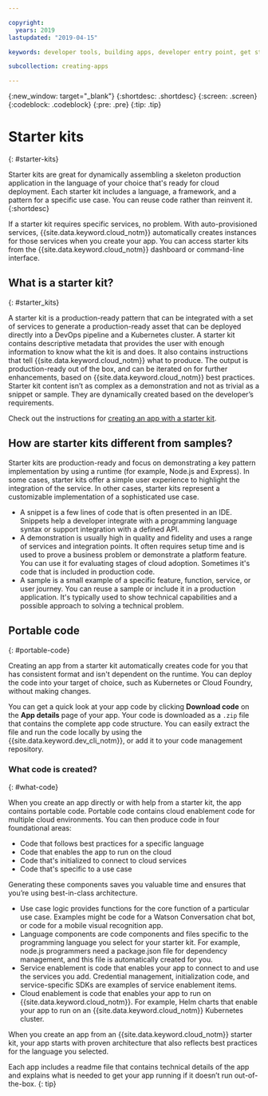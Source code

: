 ```yaml
---

copyright:
  years: 2019
lastupdated: "2019-04-15"

keywords: developer tools, building apps, developer entry point, get started coding, starter kit

subcollection: creating-apps

---
```

{:new_window: target="_blank"}
{:shortdesc: .shortdesc}
{:screen: .screen}
{:codeblock: .codeblock}
{:pre: .pre}
{:tip: .tip}

# Starter kits
{: #starter-kits}

Starter kits are great for dynamically assembling a skeleton production application in the language of your choice that's ready for cloud deployment. Each starter kit includes a language, a framework, and a pattern for a specific use case. You can reuse code rather than reinvent it.
{:shortdesc}

If a starter kit requires specific services, no problem. With auto-provisioned services, {{site.data.keyword.cloud_notm}} automatically creates instances for those services when you create your app. You can access starter kits from the {{site.data.keyword.cloud_notm}} dashboard or command-line interface.

## What is a starter kit?
{: #starter_kits}

A starter kit is a production-ready pattern that can be integrated with a set of services to generate a production-ready asset that can be deployed directly into a DevOps pipeline and a Kubernetes cluster. A starter kit contains descriptive metadata that provides the user with enough information to know what the kit is and does. It also contains instructions that tell {{site.data.keyword.cloud_notm}} what to produce. The output is production-ready out of the box, and can be iterated on for further enhancements, based on {{site.data.keyword.cloud_notm}} best practices. Starter kit content isn’t as complex as a demonstration and not as trivial as a snippet or sample. They are dynamically created based on the developer’s requirements.

Check out the instructions for [creating an app with a starter kit](/docs/apps?topic=creating-apps-tutorial-starterkit).

## How are starter kits different from samples?
Starter kits are production-ready and focus on demonstrating a key pattern implementation by using a runtime (for example, Node.js and Express). In some cases, starter kits offer a simple user experience to highlight the integration of the service. In other cases, starter kits represent a customizable implementation of a sophisticated use case.

* A snippet is a few lines of code that is often presented in an IDE. Snippets help a developer integrate with a programming language syntax or support integration with a defined API.
* A demonstration is usually high in quality and fidelity and uses a range of services and integration points. It often requires setup time and is used to prove a business problem or demonstrate a platform feature. You can use it for evaluating stages of cloud adoption. Sometimes it's code that is included in production code.
* A sample is a small example of a specific feature, function, service, or user journey. You can reuse a sample or include it in a production application. It's typically used to show technical capabilities and a possible approach to solving a technical problem.

## Portable code
{: #portable-code}

Creating an app from a starter kit automatically creates code for you that has consistent format and isn't dependent on the runtime. You can deploy the code into your target of choice, such as Kubernetes or Cloud Foundry, without making changes.

You can get a quick look at your app code by clicking **Download code** on the **App details** page of your app. Your code is downloaded as a `.zip` file that contains the complete app code structure. You can easily extract the file and run the code locally by using the {{site.data.keyword.dev_cli_notm}}, or add it to your code management repository.

### What code is created?
{: #what-code}

When you create an app directly or with help from a starter kit, the app contains portable code. Portable code contains cloud enablement code for multiple cloud environments. You can then produce code in four foundational areas:
* Code that follows best practices for a specific language
* Code that enables the app to run on the cloud
* Code that's initialized to connect to cloud services
* Code that's specific to a use case

Generating these components saves you valuable time and ensures that you’re using best-in-class architecture.

* Use case logic provides functions for the core function of a particular use case. Examples might be code for a Watson Conversation chat bot, or code for a mobile visual recognition app.
* Language components are code components and files specific to the programming language you select for your starter kit. For example, node.js programmers need a package.json file for dependency management, and this file is automatically created for you.
* Service enablement is code that enables your app to connect to and use the services you add. Credential management, initialization code, and service-specific SDKs are examples of service enablement items.
* Cloud enablement is code that enables your app to run on {{site.data.keyword.cloud_notm}}. For example, Helm charts that enable your app to run on an {{site.data.keyword.cloud_notm}} Kubernetes cluster.

When you create an app from an {{site.data.keyword.cloud_notm}} starter kit, your app starts with proven architecture that also reflects best practices for the language you selected.

Each app includes a readme file that contains technical details of the app and explains what is needed to get your app running if it doesn’t run out-of-the-box.
{: tip}
